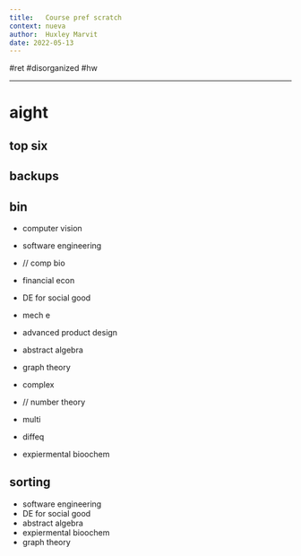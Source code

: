 ```yaml
---
title:   Course pref scratch 
context: nueva
author:  Huxley Marvit
date: 2022-05-13
---
```


 #ret #disorganized  #hw  
***

# aight



## top six

## backups 


## bin
- computer vision
- software engineering 
- // comp bio

- financial econ
- DE for social good
- mech e
- advanced product design

- abstract algebra
- graph theory 
- complex
- // number theory
- multi
- diffeq
- expiermental bioochem

## sorting

- software engineering 
- DE for social good
- abstract algebra
- expiermental bioochem
- graph theory 





























